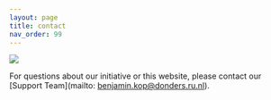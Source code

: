```yaml
---
layout: page
title: contact
nav_order: 99
---
```


![](../media/ContactUs.png)

For questions about our initiative or this website, please contact our [Support Team](mailto: benjamin.kop@donders.ru.nl).
